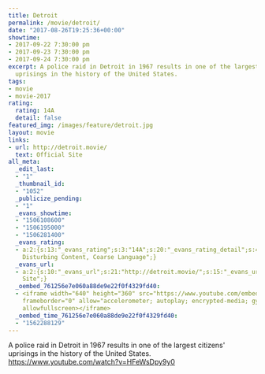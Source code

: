 ```yaml
---
title: Detroit
permalink: /movie/detroit/
date: "2017-08-26T19:25:36+00:00"
showtime:
- 2017-09-22 7:30:00 pm
- 2017-09-23 7:30:00 pm
- 2017-09-24 7:30:00 pm
excerpt: A police raid in Detroit in 1967 results in one of the largest citizens&#8217;
  uprisings in the history of the United States.
tags:
- movie
- movie-2017
rating:
  rating: 14A
  detail: false
featured_img: /images/feature/detroit.jpg
layout: movie
links:
- url: http://detroit.movie/
  text: Official Site
all_meta:
  _edit_last:
  - "1"
  _thumbnail_id:
  - "1052"
  _publicize_pending:
  - "1"
  _evans_showtime:
  - "1506108600"
  - "1506195000"
  - "1506281400"
  _evans_rating:
  - a:2:{s:13:"_evans_rating";s:3:"14A";s:20:"_evans_rating_detail";s:45:"Violence,
    Disturbing Content, Coarse Language";}
  _evans_url:
  - a:2:{s:10:"_evans_url";s:21:"http://detroit.movie/";s:15:"_evans_url_name";s:13:"Official
    Site";}
  _oembed_761256e7e060a88de9e22f0f4329fd40:
  - <iframe width="640" height="360" src="https://www.youtube.com/embed/HFeWsDpy9y0?feature=oembed"
    frameborder="0" allow="accelerometer; autoplay; encrypted-media; gyroscope; picture-in-picture"
    allowfullscreen></iframe>
  _oembed_time_761256e7e060a88de9e22f0f4329fd40:
  - "1562288129"
---
```


A police raid in Detroit in 1967 results in one of the largest citizens' uprisings in the history of the United States. https://www.youtube.com/watch?v=HFeWsDpy9y0